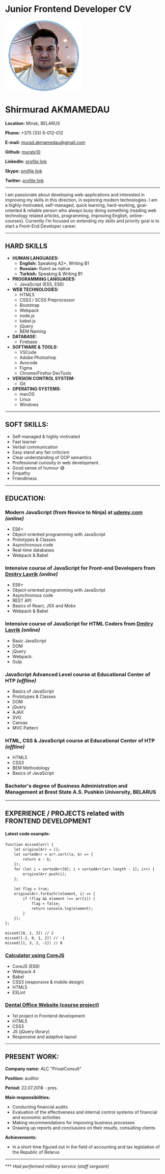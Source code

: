 # **Junior Frontend Developer CV**

![CV Photo](cv.png)
# Shirmurad AKMAMEDAU
**Location:** Minsk, BELARUS 

**Phone:** +375 (33) 6-012-012

**E-mail:** murad.akmamedau@gmail.com

**Github:** [muratx10](https://github.com/muratx10?tab=repositories)

**LinkedIn:** [profile link](https://www.linkedin.com/in/shirmurat-akmamedau-585b94181/)

**Skype:** [profile link](https://join.skype.com/invite/biA4mt7PokXd)

**Twitter:** [profile link](https://twitter.com/muratx10)

___

I am passionate about developing web-applications and interested in improving my skills in this direction, in exploring modern technologies. I am a highly-motivated, self-managed, quick learning, hard-working, goal-oriented & reliable person who always busy doing something (reading web technology related articles, programming, improving English, online-courses). Currently I’m focused on extending my skills and priority goal is to start a Front-End Developer career.
___


## **HARD SKILLS**
* **HUMAN LANGUAGES:** 
   * **English:** Speaking A2+, Writing B1
   * **Russian:** fluent as native
   * **Turkish:** Speaking & Writing B1
* **PROGRAMMING LANGUAGES:** 
   * JavaScript (ES5, ES6)
 * **WEB TECHNOLOGIES:**
   * HTML5
   * CSS3 / SCSS Preprocessor
   * Bootstrap
   * Webpack
   * node.js
   * babel.js
   * jQuery
   * BEM Naming
* **DATABASE:**
  * Firebase
* **SOFTWARE & TOOLS:**
  * VSCode
  * Adobe Photoshop
  * Avocode
  * Figma
  * Chrome/Firefox DevTools
* **VERSION CONTROL SYSTEM:**
  * Git
* **OPERATING SYSTEMS:**
  * macOS
  * Linux
  * Windows
___
## **SOFT SKILLS:**
* Self-managed & highly motivated
* Fast learner
* Verbal communication
* Easy stand any fair criticism
* Clear understanding of OOP semantics
* Professional curiosity in web development.
* Good sense of humour 😅
* Empathy
* Friendliness
___
## **EDUCATION:**

### Modern JavaScript (from Novice to Ninja) at [udemy.com](https://www.udemy.com/modern-javascript-from-novice-to-ninja/learn/lecture/14241500#overview) _(online)_
* ES6+ 
* Object-oriented programming with JavaScript
* Prototypes & Classes
* Asynchronous code
* Real-time databases
* Webpack & Babel

### Intensive course of JavaScript for Front-end Developers from [Dmitry Lavrik](http://dmitrylavrik.ru/) _(online)_
* ES6+
* Object-oriented programming with JavaScript
* Asynchronous code
* REST API 
* Basics of React, JSX and Mobx
* Webpack & Babel

### Intensive course of JavaScript for HTML Coders from [Dmitry Lavrik](http://dmitrylavrik.ru/) _(online)_
* Basic JavaScript 
* DOM
* jQuery
* Webpack.
* Gulp
  
### JavaScript Advanced Level course at Educational Center of HTP _(offline)_
* Basics of JavaScript
* Prototypes & Classes
* DOM
* jQuery
* AJAX
* SVG
* Canvas
* MVC Pattern

### HTML, CSS & JavaScript course at Educational Center of HTP _(offline)_

* HTML5
* CSS3
* BEM Methodology
* Basics of JavaScript

### Bachelor's degree of Business Administration and Management at Brest State A.S. Pushkin University, BELARUS
___
## **EXPERIENCE / PROJECTS related with FRONTEND DEVELOPMENT**

#### Latest code example:
```
function missed(arr) {
    let originalArr = [];
    let sortedArr = arr.sort((a, b) => {
        return a - b;
    });
    for (let i = sortedArr[0]; i < sortedArr[arr.length - 1]; i++) {
        originalArr.push(i);
    };

    let flag = true;
    originalArr.forEach((element, i) => {
        if (flag && element !== arr[i]) {
            flag = false;
            return console.log(element);
        }
    });
};

missed([0, 1, 3]) // 2
missed([-2, 0, 1, 2]) // -1
missed([1, 3, 2, -1]) // 0
```


### [Calculator using CoreJS](https://muratx10.github.io/calculator/)
* CoreJS (ES6)
* Webpack 4
* Babel
* CSS3 (responsive & mobile design)
* HTML5
* ESLint

### [Dental Office Website (course project)](https://muratx10.github.io/FD1-course-project/)
* 1st project in Frontend development
* HTML5
* CSS3
* JS (jQuery library)
* Responsive and adaptive layout
___
## **PRESENT WORK:**
**Company name:** ALC "PrivatConsult"

**Position:** auditor

**Period:** 22.07.2018 - pres.

**Main responsibilities:** 

* Conducting financial audits
* Evaluation of the effectiveness and internal control systems of financial and economic activities
* Making recommendations for improving business processes
* Drawing up reports and conclusions on their results, consulting clients

**Achievements:** 

* In a short time figured out in the field of accounting and tax legislation of the Republic of Belarus

___
\*** _Had performed military service (staff sergeant)_